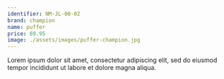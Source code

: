 ```yaml
---
identifier: NM-JL-00-02
brand: champion
name: puffer
price: 69.95
image: ./assets/images/puffer-champion.jpg
---
```

Lorem ipsum dolor sit amet, consectetur adipiscing elit, sed do eiusmod tempor incididunt ut labore et dolore magna aliqua.
